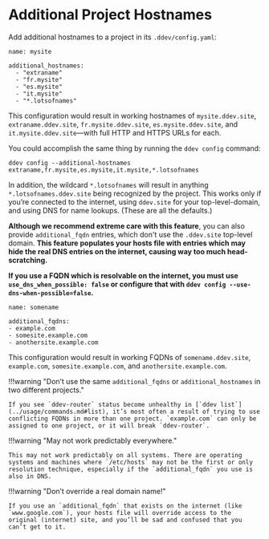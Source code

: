 # Additional Project Hostnames

Add additional hostnames to a project in its `.ddev/config.yaml`:

```
name: mysite

additional_hostnames:
  - "extraname"
  - "fr.mysite"
  - "es.mysite"
  - "it.mysite"
  - "*.lotsofnames"
```


This configuration would result in working hostnames of `mysite.ddev.site`, `extraname.ddev.site`, `fr.mysite.ddev.site`, `es.mysite.ddev.site`, and `it.mysite.ddev.site`—with full HTTP and HTTPS URLs for each.

You could accomplish the same thing by running the `ddev config` command:

    ddev config --additional-hostnames extraname,fr.mysite,es.mysite,it.mysite,*.lotsofnames

In addition, the wildcard `*.lotsofnames` will result in anything `*.lotsofnames.ddev.site` being recognized by the project. This works only if you’re connected to the internet, using `ddev.site` for your top-level-domain, and using DNS for name lookups. (These are all the defaults.)

**Although we recommend extreme care with this feature**, you can also provide `additional_fqdn` entries, which don't use the `.ddev.site` top-level domain. **This feature populates your hosts file with entries which may hide the real DNS entries on the internet, causing way too much head-scratching.**

**If you use a FQDN which is resolvable on the internet, you must use `use_dns_when_possible: false` or configure that with `ddev config --use-dns-when-possible=false`.**

```
name: somename

additional_fqdns:
- example.com
- somesite.example.com
- anothersite.example.com
```

This configuration would result in working FQDNs of `somename.ddev.site`, `example.com`, `somesite.example.com`, and `anothersite.example.com`.

!!!warning "Don’t use the same `additional_fqdns` or `additional_hostnames` in two different projects."

    If you see `ddev-router` status become unhealthy in [`ddev list`](../usage/commands.md#list), it’s most often a result of trying to use conflicting FQDNs in more than one project. `example.com` can only be assigned to one project, or it will break `ddev-router`.

!!!warning "May not work predictably everywhere."

    This may not work predictably on all systems. There are operating systems and machines where `/etc/hosts` may not be the first or only resolution technique, especially if the `additional_fqdn` you use is also in DNS.

!!!warning "Don’t override a real domain name!"

    If you use an `additional_fqdn` that exists on the internet (like `www.google.com`), your hosts file will override access to the original (internet) site, and you’ll be sad and confused that you can’t get to it.
